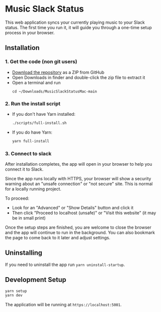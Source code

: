 # Music Slack Status

This web application syncs your currently playing music to your Slack status. The first time you run it, it will guide you through a one-time setup process in your browser.

## Installation

### 1. Get the code (non git users)

- [Download the repository](https://github.com/BE-Code/MusicSlackStatusMac/archive/refs/heads/main.zip) as a ZIP from GitHub
- Open Downloads in finder and double-click the zip file to extract it
- Open a terminal and run
    ```
    cd ~/Downloads/MusicSlackStatusMac-main
    ```


### 2. Run the install script

- If you don't have Yarn installed:
    ```bash
    ./scripts/full-install.sh
    ```
- If you do have Yarn:
    ```bash
    yarn full-install
    ```

### 3. Connect to slack

After installation completes, the app will open in your browser to help you connect it to Slack.

Since the app runs locally with HTTPS, your browser will show a security warning about an "unsafe connection" or "not secure" site. This is normal for a locally running project.

To proceed:
- Look for an "Advanced" or "Show Details" button and click it
- Then click "Proceed to localhost (unsafe)" or "Visit this website" (it may be in small print)

Once the setup steps are finished, you are welcome to close the browser and the app will continue to run in the background. You can also bookmark the page to come back to it later and adjust settings.

## Uninstalling
If you need to uninstall the app run `yarn uninstall-startup`.

## Development Setup

```bash
yarn setup
yarn dev
```

The application will be running at `https://localhost:5001`.
